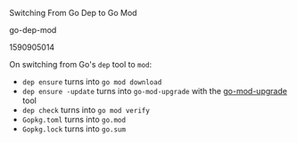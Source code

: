Switching From Go Dep to Go Mod

go-dep-mod

1590905014

On switching from Go's `dep` tool to `mod`:

- `dep ensure` turns into `go mod download`
- `dep ensure -update` turns into `go-mod-upgrade` with the [go-mod-upgrade](https://github.com/oligot/go-mod-upgrade) tool
- `dep check` turns into `go mod verify`
- `Gopkg.toml` turns into `go.mod`
- `Gopkg.lock` turns into `go.sum`
